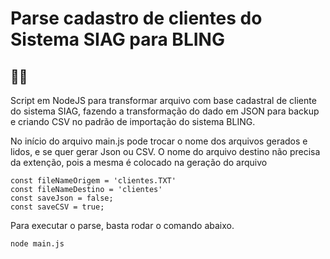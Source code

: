 # Parse cadastro de clientes do Sistema SIAG para BLING

## 📄🤟  


Script em NodeJS para transformar arquivo com base cadastral de cliente do sistema SIAG, fazendo a transformação do dado em JSON para backup e criando CSV no padrão de importação do sistema BLING.

No início do arquivo main.js pode trocar o nome dos arquivos gerados e lidos, e se quer gerar Json ou CSV.
O nome do arquivo destino não precisa da extenção, pois a mesma é colocado na geração do arquivo

```
const fileNameOrigem = 'clientes.TXT'
const fileNameDestino = 'clientes'
const saveJson = false;
const saveCSV = true;
```

Para executar o parse, basta rodar o comando abaixo.

```
node main.js
```
 
